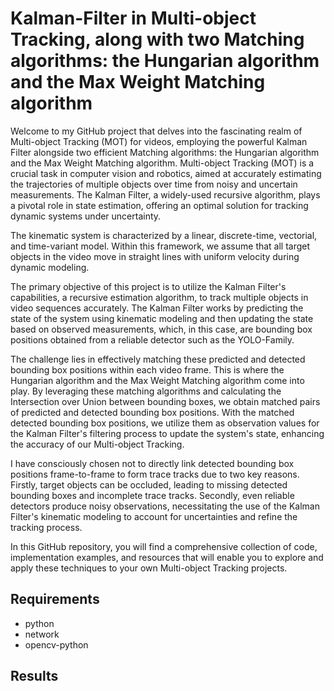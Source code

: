 # Kalman-Filter in Multi-object Tracking, along with two Matching algorithms: the Hungarian algorithm and the Max Weight Matching algorithm

Welcome to my GitHub project that delves into the fascinating realm of Multi-object Tracking (MOT) for videos, employing the powerful Kalman Filter alongside two efficient Matching algorithms: the Hungarian algorithm and the Max Weight Matching algorithm. Multi-object Tracking (MOT) is a crucial task in computer vision and robotics, aimed at accurately estimating the trajectories of multiple objects over time from noisy and uncertain measurements. The Kalman Filter, a widely-used recursive algorithm, plays a pivotal role in state estimation, offering an optimal solution for tracking dynamic systems under uncertainty.

The kinematic system is characterized by a linear, discrete-time, vectorial, and time-variant model. Within this framework, we assume that all target objects in the video move in straight lines with uniform velocity during dynamic modeling. 

The primary objective of this project is to utilize the Kalman Filter's capabilities, a recursive estimation algorithm, to track multiple objects in video sequences accurately. The Kalman Filter works by predicting the state of the system using kinematic modeling and then updating the state based on observed measurements, which, in this case, are bounding box positions obtained from a reliable detector such as the YOLO-Family.

The challenge lies in effectively matching these predicted and detected bounding box positions within each video frame. This is where the Hungarian algorithm and the Max Weight Matching algorithm come into play. By leveraging these matching algorithms and calculating the Intersection over Union between bounding boxes, we obtain matched pairs of predicted and detected bounding box positions. With the matched detected bounding box positions, we utilize them as observation values for the Kalman Filter's filtering process to update the system's state, enhancing the accuracy of our Multi-object Tracking. 

I have consciously chosen not to directly link detected bounding box positions frame-to-frame to form trace tracks due to two key reasons. Firstly, target objects can be occluded, leading to missing detected bounding boxes and incomplete trace tracks. Secondly, even reliable detectors produce noisy observations, necessitating the use of the Kalman Filter's kinematic modeling to account for uncertainties and refine the tracking process.

In this GitHub repository, you will find a comprehensive collection of code, implementation examples, and resources that will enable you to explore and apply these techniques to your own Multi-object Tracking projects.

## Requirements
- python
- network
- opencv-python

## Results



